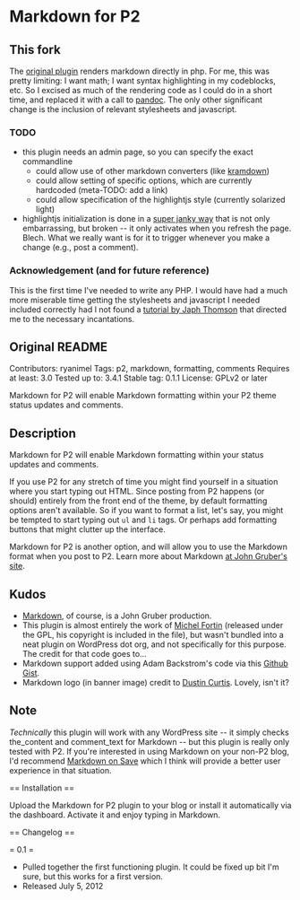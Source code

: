 # Markdown for P2

## This fork

The [original plugin](http://wordpress.org/plugins/markdown-for-p2/) renders
markdown directly in php. For me, this was pretty limiting: I want math; I
want syntax highlighting in my codeblocks, etc. So I excised as much of the
rendering code as I could do in a short time, and replaced it with a call
to [pandoc](http://johnmacfarlane.net/pandoc/). The only other significant
change is the inclusion of relevant stylesheets and javascript.

### TODO

* this plugin needs an admin page, so you can specify the exact commandline
    * could allow use of other markdown converters (like
      [kramdown](http://kramdown.gettalong.org/))
    * could allow setting of specific options, which are currently
      hardcoded (meta-TODO: add a link)
    * could allow specification of the highlightjs style (currently
      solarized light)
* highlightjs initialization is done in a [super janky
  way](https://github.com/chrisfesler/markdown-for-p2/blob/master/markdown-extra.php#L211-L212)
  that is not only embarrassing, but broken -- it only activates when you
  refresh the page. Blech. What we really want is for it to trigger whenever
  you make a change (e.g., post a comment).

### Acknowledgement (and for future reference)

This is the first time I've needed to write any PHP. I would have had a much
more miserable time getting the stylesheets and javascript I needed included
correctly had I not found a [tutorial by Japh
Thomson](http://code.tutsplus.com/articles/how-to-include-javascript-and-css-in-your-wordpress-themes-and-plugins--wp-24321)
that directed me to the necessary incantations.

## Original README

Contributors: ryanimel
Tags: p2, markdown, formatting, comments
Requires at least: 3.0
Tested up to: 3.4.1
Stable tag: 0.1.1
License: GPLv2 or later

Markdown for P2 will enable Markdown formatting within your P2 theme status
updates and comments.

## Description

Markdown for P2 will enable Markdown formatting within your status updates and comments.

If you use P2 for any stretch of time you might find yourself in a situation
where you start typing out HTML. Since posting from P2 happens (or should)
entirely from the front end of the theme, by default formatting options aren't
available. So if you want to format a list, let's say, you might be tempted to
start typing out <code>ul</code> and <code>li</code> tags. Or perhaps add
formatting buttons that might clutter up the interface.

Markdown for P2 is another option, and will allow you to use the Markdown
format when you post to P2. Learn more about Markdown [at John Gruber's
site](http://daringfireball.net/projects/markdown/).

## Kudos

* [Markdown](http://daringfireball.net/projects/markdown/), of course, is a
  John Gruber production.
* This plugin is almost entirely the work of [Michel
  Fortin](http://michelf.com/projects/php-markdown/) (released under the GPL,
  his copyright is included in the file), but wasn't bundled into a neat plugin
  on WordPress dot org, and not specifically for this purpose. The credit for
  that code goes to&hellip;
* Markdown support added using Adam Backstrom's code via this [Github
  Gist](https://gist.github.com/1561020).
* Markdown logo (in banner image) credit to [Dustin
  Curtis](http://dcurt.is/the-markdown-mark). Lovely, isn't it?

## Note

_Technically_ this plugin will work with any WordPress site -- it simply checks
the_content and comment_text for Markdown -- but this plugin is really only
tested with P2. If you're interested in using Markdown on your non-P2 blog, I'd
recommend [Markdown on
Save](http://wordpress.org/extend/plugins/markdown-on-save/) which I think will
provide a better user experience in that situation.

== Installation ==

Upload the Markdown for P2 plugin to your blog or install it automatically via
the dashboard. Activate it and enjoy typing in Markdown.

== Changelog ==

= 0.1 =
* Pulled together the first functioning plugin. It could be fixed up bit I'm
  sure, but this works for a first version.
* Released July 5, 2012
